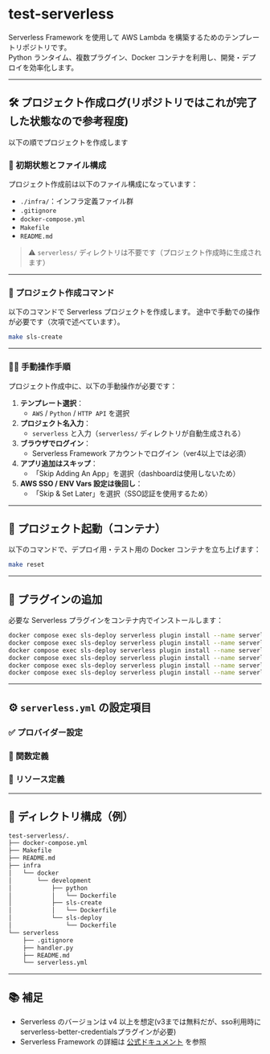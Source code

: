 # test-serverless

Serverless Framework を使用して AWS Lambda を構築するためのテンプレートリポジトリです。  
Python ランタイム、複数プラグイン、Docker コンテナを利用し、開発・デプロイを効率化します。

---

## 🛠 プロジェクト作成ログ(リポジトリではこれが完了した状態なので参考程度)

以下の順でプロジェクトを作成します

### 🔧 初期状態とファイル構成

プロジェクト作成前は以下のファイル構成になっています：

- `./infra/`：インフラ定義ファイル群
- `.gitignore`
- `docker-compose.yml`
- `Makefile`
- `README.md`

> ⚠️ `serverless/` ディレクトリは不要です（プロジェクト作成時に生成されます）

---

### 🔧 プロジェクト作成コマンド

以下のコマンドで Serverless プロジェクトを作成します。
途中で手動での操作が必要です（次項で述べています）。

```bash
make sls-create
```

---

### 🧑‍🏫 手動操作手順

プロジェクト作成中に、以下の手動操作が必要です：

1. **テンプレート選択**：
   - `AWS` / `Python` / `HTTP API` を選択
2. **プロジェクト名入力**：
   - `serverless` と入力（`serverless/` ディレクトリが自動生成される）
3. **ブラウザでログイン**：
   - Serverless Framework アカウントでログイン（ver4以上では必須）
4. **アプリ追加はスキップ**：
   - 「Skip Adding An App」を選択（dashboardは使用しないため）
5. **AWS SSO / ENV Vars 設定は後回し**：
   - 「Skip & Set Later」を選択（SSO認証を使用するため）

---

## 🚀 プロジェクト起動（コンテナ）

以下のコマンドで、デプロイ用・テスト用の Docker コンテナを立ち上げます：

```bash
make reset
```

---

## 🔌 プラグインの追加

必要な Serverless プラグインをコンテナ内でインストールします：

```bash
docker compose exec sls-deploy serverless plugin install --name serverless-iam-roles-per-function
docker compose exec sls-deploy serverless plugin install --name serverless-python-requirements
docker compose exec sls-deploy serverless plugin install --name serverless-prune-plugin
docker compose exec sls-deploy serverless plugin install --name serverless-plugin-lambda-insights
docker compose exec sls-deploy serverless plugin install --name serverless-plugin-aws-alerts
docker compose exec sls-deploy serverless plugin install --name serverless-domain-manager
```

---

## ⚙️ `serverless.yml` の設定項目

### ✅ プロバイダー設定

### 🚀 関数定義

### 🧱 リソース定義

---

## 📂 ディレクトリ構成（例）

```bash
test-serverless/.
├── docker-compose.yml
├── Makefile
├── README.md
├── infra
│   └── docker
│       └── development
│           ├── python
│           │   └── Dockerfile
│           ├── sls-create
│           │   └── Dockerfile
│           └── sls-deploy
│               └── Dockerfile
└── serverless
    ├── .gitignore
    ├── handler.py
    ├── README.md
    └── serverless.yml
```

---

## 📚 補足

- Serverless のバージョンは v4 以上を想定(v3までは無料だが、sso利用時にserverless-better-credentialsプラグインが必要)
- Serverless Framework の詳細は [公式ドキュメント](https://www.serverless.com/framework/docs/) を参照
